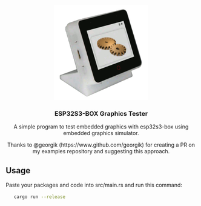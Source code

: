 <a name="readme-top"></a>

<!-- PROJECT LOGO -->
<br />
<div align="center">
  <a href="https://github.com/sambenko/esp32s3-box-graphics-tester">
    <img src="images/esp32s3box_tester.gif" alt="Logo" width="250" height="250">
  </a>

<h3 align="center">ESP32S3-BOX Graphics Tester</h3>

  <p align="center">
    A simple program to test embedded graphics with esp32s3-box using embedded graphics simulator.
  </p>
  <p align="center">
    Thanks to @georgik (https://www.github.com/georgik) for creating a PR on my examples repository and suggesting this approach.
  </p>
</div>

## Usage

Paste your packages and code into src/main.rs and run this command:

```sh
   cargo run --release
```
